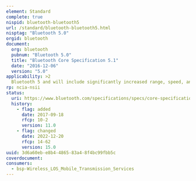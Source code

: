 ```yaml
---
element: Standard
complete: true
nispid: bluetooth-bluetooth5
url: /standard/bluetooth-bluetooth5.html
nisptag: "Bluetooth 5.0"
orgid: bluetooth
document:
  org: bluetooth
  pubnum: "Bluetooth 5.0"
  title: "Bluetooth Core Specification 5.1"
  date: "2016-12-06"
  version: "5.0"
applicability: >2
  Bluetooth 5 and will include significantly increased range, speed, and broadcast messaging capacity. Extending range will deliver robust, reliable Internet of Things (IoT) connections that make full-home and building and outdoor use cases a reality. Higher speeds will send data faster and optimize responsiveness. Increasing broadcast capacity will propel the next generation of “connectionless” services like beacons and location-relevant information and navigation. These Bluetooth advancements open up more possibilities and enable SIG companies - now at an all-time high of 30,000 member companies - to build an accessible, interoperable IoT.
rp: ncia-nsii
status:
  uri: https://www.bluetooth.com/specifications/specs/core-specification-5-0/
  history: 
    - flag: added
      date: 2017-09-18
      rfcp: 10-2
      version: 11.0
    - flag: changed
      date: 2022-12-20
      rfcp: 14-62
      version: 15.0
uuid: 3d6a60eb-e8b4-4865-83a4-8f4bc99fbb5c
coverdocument:
consumers:
  - bsp-Wireless_LOS_Mobile_Transmission_Services
---
```

